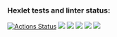 ### Hexlet tests and linter status:
[![Actions Status](https://github.com/posyavera/backend-project-44/workflows/hexlet-check/badge.svg)](https://github.com/posyavera/backend-project-44/actions)
<a href="https://codeclimate.com/github/posyavera/backend-project-44/maintainability"><img src="https://api.codeclimate.com/v1/badges/2ade11e882455fb65650/maintainability" /></a>
<a href="https://asciinema.org/a/AX5YtshwF5yktV5zWyfGK93lN" target="_blank"><img src="https://asciinema.org/a/AX5YtshwF5yktV5zWyfGK93lN.svg" /></a>
<a href="https://asciinema.org/a/DBJjT3cbVsrwWBf6XgSqtKFjh" target="_blank"><img src="https://asciinema.org/a/DBJjT3cbVsrwWBf6XgSqtKFjh.svg" /></a>
<a href="https://asciinema.org/a/rDJ79hM0PvQH8SeXuOI6EwXL9" target="_blank"><img src="https://asciinema.org/a/rDJ79hM0PvQH8SeXuOI6EwXL9.svg" /></a>
<a href="https://asciinema.org/a/V4nxVn2MibDjxI2PInEIfmoWR" target="_blank"><img src="https://asciinema.org/a/V4nxVn2MibDjxI2PInEIfmoWR.svg" /></a>